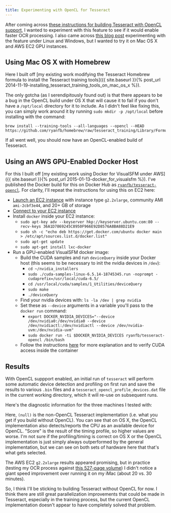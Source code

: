 ```yaml
---
title: Experimenting with OpenCL for Tesseract
---
```


After coming across [these instructions for building Tesseract with OpenCL support](https://code.google.com/p/tesseract-ocr/wiki/TesseractOpenCL), I wanted to experiment with this feature to see if it would enable faster OCR processing. I also came across [this blog post](http://www.sk-spell.sk.cx/tesseract-meets-the-opencl-first-test) experimenting with the feature under Linux and Windows, but I wanted to try it on Mac OS X and AWS EC2 GPU instances.

## Using Mac OS X with Homebrew

Here I built off [my existing work modifying the Tesseract Homebrew formula to install the Tesseract training tools]({{ site.baseurl }}{% post_url 2014-11-19-installing_tesseract_training_tools_on_mac_os_x %}).

The only gotcha (as I serendipitously found out) is that there appears to be a bug in the OpenCL build under OS X that will cause it to fail if you don't have a `/opt/local` directory for it to include. As I didn't feel like fixing this, you can simply work around it by running `sudo mkdir -p /opt/local` before installing with the command:

    brew install --training-tools --all-languages --opencl --HEAD https://github.com/ryanfb/homebrew/raw/tesseract_training/Library/Formula/tesseract.rb

If all went well, you should now have an OpenCL-enabled build of Tesseract.

## Using an AWS GPU-Enabled Docker Host

For this I built off [my existing work using Docker for VisualSFM under AWS]({{ site.baseurl }}{% post_url 2015-01-13-docker_for_visualsfm %}). I've published the Docker build for this on Docker Hub as [`ryanfb/tesseract-opencl`](https://registry.hub.docker.com/u/ryanfb/tesseract-opencl/). For clarity, I'll repeat the instructions for using this on EC2 here:

 * [Launch an EC2 instance](http://docs.aws.amazon.com/AWSEC2/latest/UserGuide/ec2-launch-instance_linux.html) with instance type `g2.2xlarge`, community AMI `ami-2cbf3e44`, and 20+ GB of storage
 * [Connect to your EC2 instance](http://docs.aws.amazon.com/AWSEC2/latest/UserGuide/ec2-connect-to-instance-linux.html)
 * Install `docker` inside your EC2 instance:
   * `sudo apt-key adv --keyserver hkp://keyserver.ubuntu.com:80 --recv-keys 36A1D7869245C8950F966E92D8576A8BA88D21E9`
   * `sudo sh -c "echo deb https://get.docker.com/ubuntu docker main > /etc/apt/sources.list.d/docker.list"`
   * `sudo apt-get update`
   * `sudo apt-get install lxc-docker`
 * Run a GPU-enabled VisualSFM docker image:
   * Build the CUDA samples and run `deviceQuery` inside your Docker host (this seems to be necessary to init the nvidia devices in `/dev`):
     * `cd ~/nvidia_installers`
     * `sudo ./cuda-samples-linux-6.5.14-18745345.run -noprompt -cudaprefix=/usr/local/cuda-6.5/`
     * `cd /usr/local/cuda/samples/1_Utilities/deviceQuery`
     * `sudo make`
     * `./deviceQuery`
   * Find your nvidia devices with: `ls -la /dev | grep nvidia`
   * Set these as `--device` arguments in a variable you'll pass to the `docker run` command:
     * `export DOCKER_NVIDIA_DEVICES="--device /dev/nvidia0:/dev/nvidia0 --device /dev/nvidiactl:/dev/nvidiactl --device /dev/nvidia-uvm:/dev/nvidia-uvm"`
     * `sudo docker run -ti $DOCKER_NVIDIA_DEVICES ryanfb/tesseract-opencl /bin/bash`
   * Follow the instructions [here](http://tleyden.github.io/blog/2014/10/25/docker-on-aws-gpu-ubuntu-14-dot-04-slash-cuda-6-dot-5/) for more explanation and to verify CUDA access inside the container

## Results

With OpenCL suppport enabled, an initial run of `tesseract` will perform some automatic device detection and profiling on first run and save the results to various `.bin` files and a `tesseract_opencl_profile_devices.dat` file in the current working directory, which it will re-use on subsequent runs.

Here's the diagnostic information for the three machines I tested with:

<script src="https://gist.github.com/ryanfb/3f6c266f86bc9e8c5ac6.js"></script>

Here, `(null)` is the non-OpenCL Tesseract implementation (i.e. what you get if you build without OpenCL). You can see that on OS X, the OpenCL implementation also detects/reports the CPU as an available device for OpenCL. "Score" is the result of the timing profile, so higher values are worse. I'm not sure if the profiling/timing is correct on OS X or the OpenCL implementation is just simply always outperformed by the general implementation, but we can see on both sets of hardware here that that's what gets selected.

The AWS EC2 `g2.2xlarge` results appeared promising, but in practice (testing my OCR process against [this 527-page volume](https://archive.org/details/virorumceleberr01bousgoog)) I didn't notice a giant speed improvement over running it on my iMac (about 20 vs. 30 minutes).

So, I think I'll be sticking to building Tesseract without OpenCL for now. I think there are still great parallelization improvements that could be made in Tesseract, especially in the training process, but the current OpenCL implementation doesn't appear to have completely solved that problem.
